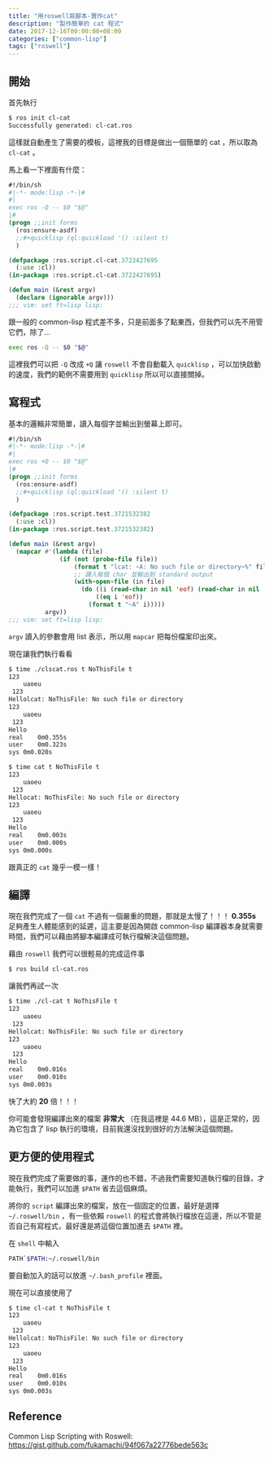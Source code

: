 ```yaml
---
title: "用roswell寫腳本-實作cat"
description: "製作簡單的 cat 程式"
date: 2017-12-16T00:00:00+08:00
categories: ["common-lisp"]
tags: ["roswell"]
---
```


## 開始
首先執行
``` sh
$ ros init cl-cat
Successfully generated: cl-cat.ros
```
這樣就自動產生了需要的模板，這裡我的目標是做出一個簡單的 cat ，所以取為 `cl-cat` 。

馬上看一下裡面有什麼：
``` lisp
#!/bin/sh
#|-*- mode:lisp -*-|#
#|
exec ros -Q -- $0 "$@"
|#
(progn ;;init forms
  (ros:ensure-asdf)
  ;;#+quicklisp (ql:quickload '() :silent t)
  )

(defpackage :ros.script.cl-cat.3722427695
  (:use :cl))
(in-package :ros.script.cl-cat.3722427695)

(defun main (&rest argv)
  (declare (ignorable argv)))
;;; vim: set ft=lisp lisp:
```
<!--more-->
跟一般的 common-lisp 程式差不多，只是前面多了點東西，但我們可以先不用管它們，除了...
``` sh
exec ros -Q -- $0 "$@"
```
這裡我們可以把 `-Q` 改成 `+Q` 讓 `roswell` 不會自動載入 `quicklisp` ，可以加快啟動的速度，我們的範例不需要用到 `quicklisp` 所以可以直接關掉。
<!--more-->
## 寫程式
基本的邏輯非常簡單，讀入每個字並輸出到螢幕上即可。
``` lisp
#!/bin/sh
#|-*- mode:lisp -*-|#
#|
exec ros +Q -- $0 "$@"
|#
(progn ;;init forms
  (ros:ensure-asdf)
  ;;#+quicklisp (ql:quickload '() :silent t)
  )

(defpackage :ros.script.test.3721532382
  (:use :cl))
(in-package :ros.script.test.3721532382)

(defun main (&rest argv)
  (mapcar #'(lambda (file)
              (if (not (probe-file file))
                  (format t "lcat: ~A: No such file or directory~%" file)
                  ;; 讀入每個 char 並輸出到 standard output
                  (with-open-file (in file)
                    (do ((i (read-char in nil 'eof) (read-char in nil 'eof)))
                        ((eq i 'eof))
                      (format t "~A" i)))))
          argv))
;;; vim: set ft=lisp lisp:
```
`argv` 讀入的參數會用 list 表示，所以用 `mapcar` 把每份檔案印出來。

現在讓我們執行看看
``` sh
$ time ./clscat.ros t NoThisFile t
123
    uaoeu
 123
Hellolcat: NoThisFile: No such file or directory
123
    uaoeu
 123
Hello
real	0m0.355s
user	0m0.323s
sys	0m0.020s

$ time cat t NoThisFile t
123
    uaoeu
 123
Hellocat: NoThisFile: No such file or directory
123
    uaoeu
 123
Hello
real	0m0.003s
user	0m0.000s
sys	0m0.000s
```
跟真正的 `cat` 幾乎一模一樣！

## 編譯
現在我們完成了一個 `cat` 不過有一個嚴重的問題，那就是太慢了！！！
**0.355s** 足夠產生人體能感到的延遲，這主要是因為開啟 common-lisp 編譯器本身就需要時間，我們可以藉由將腳本編譯成可執行檔解決這個問題。

藉由 `roswell` 我們可以很輕易的完成這件事
``` sh
$ ros build cl-cat.ros
```

讓我們再試一次
``` sh
$ time ./cl-cat t NoThisFile t
123
    uaoeu
 123
Hellolcat: NoThisFile: No such file or directory
123
    uaoeu
 123
Hello
real	0m0.016s
user	0m0.010s
sys	0m0.003s
```
快了大約 **20** 倍！！！

你可能會發現編譯出來的檔案 **非常大** （在我這裡是 44.6 MB），這是正常的，因為它包含了 lisp 執行的環境，目前我還沒找到很好的方法解決這個問題。
## 更方便的使用程式
現在我們完成了需要做的事，運作的也不錯，不過我們需要知道執行檔的目錄，才能執行，我們可以加進 `$PATH` 省去這個麻煩。

將你的 `script` 編譯出來的檔案，放在一個固定的位置，最好是選擇 `~/.roswell/bin` ，有一些依賴 `roswell` 的程式會將執行檔放在這邊，所以不管是否自己有寫程式，最好還是將這個位置加進去 `$PATH` 裡。

在 `shell` 中輸入
``` sh
PATH`$PATH:~/.roswell/bin
```

要自動加入的話可以放進 `~/.bash_profile` 裡面。

現在可以直接使用了
``` sh
$ time cl-cat t NoThisFile t
123
    uaoeu
 123
Hellolcat: NoThisFile: No such file or directory
123
    uaoeu
 123
Hello
real	0m0.016s
user	0m0.010s
sys	0m0.003s
```

## Reference
Common Lisp Scripting with Roswell: https://gist.github.com/fukamachi/94f067a22776bede563c
